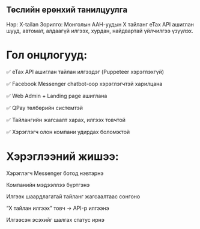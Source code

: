 ## Төслийн ерөнхий танилцуулга
Нэр: X-tailan
Зорилго:
Монголын ААН-уудын X тайланг eTax API ашиглан шууд, автомат, алдаагүй илгээх, хурдан, найдвартай үйлчилгээ үзүүлэх.

# Гол онцлогууд:

✅ eTax API ашиглан тайлан илгээдэг (Puppeteer хэрэглэхгүй)

✅ Facebook Messenger chatbot-оор хэрэглэгчтэй харилцана

✅ Web Admin + Landing page ашиглана

✅ QPay төлбөрийн системтэй

✅ Тайлангийн жагсаалт харах, илгээх товчтой

✅ Хэрэглэгч олон компани удирдах боломжтой

# Хэрэглээний жишээ:

Хэрэглэгч Messenger ботод нэвтэрнэ

Компанийн мэдээллээ бүртгэнэ

Илгээх шаардлагатай тайланг жагсаалтаас сонгоно

“X тайлан илгээх” товч → API-р илгээнэ

Илгээсэн эсэхийг шалгах статус ирнэ
